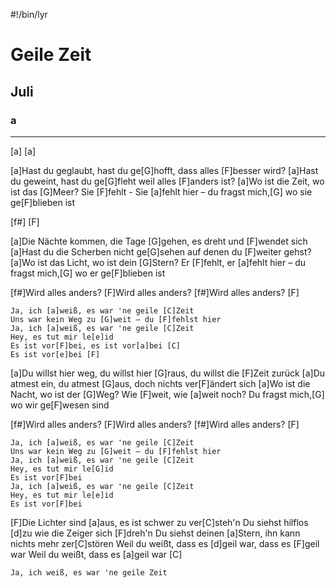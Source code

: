 #!/bin/lyr
# Geile Zeit
## Juli
### a

---

[a] [a]

[a]Hast du geglaubt, hast du ge[G]hofft, dass alles [F]besser wird?
[a]Hast du geweint, hast du ge[G]fleht weil alles [F]anders ist?
[a]Wo ist die Zeit, wo ist das [G]Meer? Sie [F]fehlt -
Sie [a]fehlt hier – du fragst mich,[G] wo sie ge[F]blieben ist

[f#] [F]

[a]Die Nächte kommen, die Tage [G]gehen, es dreht und [F]wendet sich
[a]Hast du die Scherben nicht ge[G]sehen auf denen du [F]weiter gehst?
[a]Wo ist das Licht, wo ist dein [G]Stern?
Er [F]fehlt, er [a]fehlt hier – du fragst mich,[G] wo er ge[F]blieben ist

[f#]Wird alles anders? [F]Wird alles anders? [f#]Wird alles anders? [F]

    Ja, ich [a]weiß, es war 'ne geile [C]Zeit
    Uns war kein Weg zu [G]weit – du [F]fehlst hier
    Ja, ich [a]weiß, es war 'ne geile [C]Zeit
    Hey, es tut mir le[e]id
    Es ist vor[F]bei, es ist vor[a]bei [C]
    Es ist vor[e]bei [F]

[a]Du willst hier weg, du willst hier [G]raus, du willst die [F]Zeit zurück
[a]Du atmest ein, du atmest [G]aus, doch nichts ver[F]ändert sich
[a]Wo ist die Nacht, wo ist der [G]Weg?
Wie [F]weit, wie [a]weit noch? Du fragst mich,[G] wo wir ge[F]wesen sind

[f#]Wird alles anders? [F]Wird alles anders? [f#]Wird alles anders? [F]

    Ja, ich [a]weiß, es war 'ne geile [C]Zeit
    Uns war kein Weg zu [G]weit – du [F]fehlst hier
    Ja, ich [a]weiß, es war 'ne geile [C]Zeit
    Hey, es tut mir le[G]id
    Es ist vor[F]bei
    Ja, ich [a]weiß, es war 'ne geile [C]Zeit
    Hey, es tut mir le[e]id
    Es ist vor[F]bei


[F]Die Lichter sind [a]aus, es ist schwer zu ver[C]steh'n
Du siehst hilflos [d]zu wie die Zeiger sich [F]dreh'n
Du siehst deinen [a]Stern, ihn kann nichts mehr zer[C]stören
Weil du weißt, dass es [d]geil war, dass es [F]geil war
Weil du weißt, dass es [a]geil war [C]

    Ja, ich weiß, es war 'ne geile Zeit